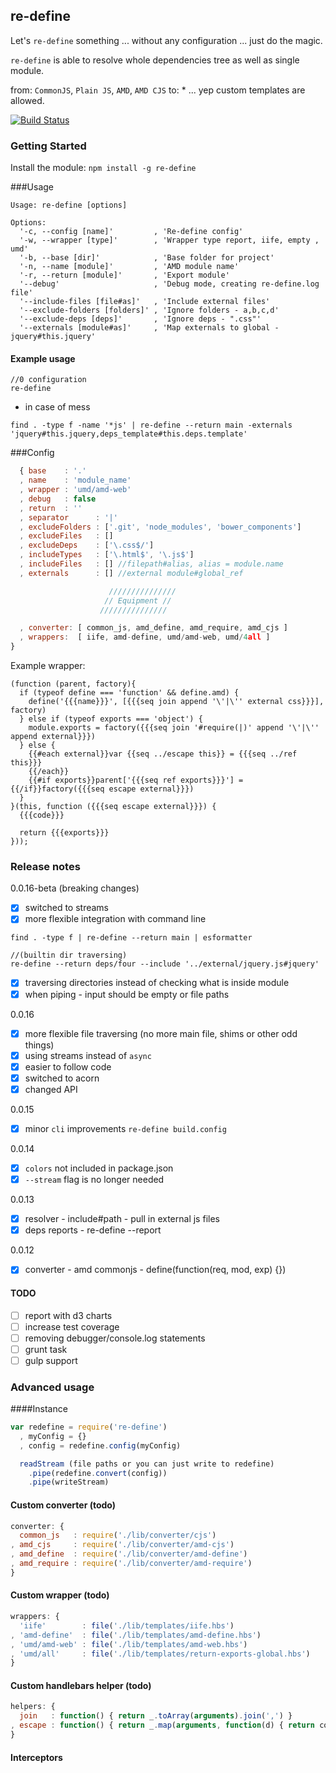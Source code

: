 ## re-define
Let's `re-define` something ... without any configuration ... just do the magic.

`re-define` is able to resolve whole dependencies tree as well as single module.

from: `CommonJS`, `Plain JS`, `AMD`, `AMD CJS` to: * ... yep custom templates are allowed.

[![Build Status](https://travis-ci.org/damianbaar/re-define.svg?branch=master)](https://travis-ci.org/damianbaar/re-define)

### Getting Started
Install the module: `npm install -g re-define`

###Usage
```
Usage: re-define [options]

Options:
  '-c, --config [name]'         , 'Re-define config'
  '-w, --wrapper [type]'        , 'Wrapper type report, iife, empty , umd'
  '-b, --base [dir]'            , 'Base folder for project'
  '-n, --name [module]'         , 'AMD module name'
  '-r, --return [module]'       , 'Export module'
  '--debug'                     , 'Debug mode, creating re-define.log file'
  '--include-files [file#as]'   , 'Include external files'
  '--exclude-folders [folders]' , 'Ignore folders - a,b,c,d'
  '--exclude-deps [deps]'       , 'Ignore deps - ".css"'
  '--externals [module#as]'     , 'Map externals to global - jquery#this.jquery'
```

#### Example usage
```
//0 configuration
re-define 
```

* in case of mess

```
find . -type f -name '*js' | re-define --return main -externals 'jquery#this.jquery,deps_template#this.deps.template'
```

###Config
```js
  { base    : '.'
  , name    : 'module_name'
  , wrapper : 'umd/amd-web'
  , debug   : false
  , return  : ''
  , separator      : '|'
  , excludeFolders : ['.git', 'node_modules', 'bower_components']
  , excludeFiles   : []
  , excludeDeps    : ['\.css$/']
  , includeTypes   : ['\.html$', '\.js$']
  , includeFiles   : [] //filepath#alias, alias = module.name
  , externals      : [] //external module#global_ref

                      ///////////////
                     // Equipment //
                    ///////////////

  , converter: [ common_js, amd_define, amd_require, amd_cjs ]
  , wrappers:  [ iife, amd-define, umd/amd-web, umd/4all ] 
}
```

Example wrapper:
```
(function (parent, factory){
  if (typeof define === 'function' && define.amd) {
    define('{{{name}}}', [{{{seq join append '\'|\'' external css}}}], factory)
  } else if (typeof exports === 'object') {
    module.exports = factory({{{seq join '#require(|)' append '\'|\'' append external}}})
  } else {
    {{#each external}}var {{seq ../escape this}} = {{{seq ../ref this}}}
    {{/each}}
    {{#if exports}}parent['{{{seq ref exports}}}'] = {{/if}}factory({{{seq escape external}}})
  }
}(this, function ({{{seq escape external}}}) {
  {{{code}}}

  return {{{exports}}}
}));
```
### Release notes
0.0.16-beta (breaking changes)
- [x] switched to streams
- [x] more flexible integration with command line

```
find . -type f | re-define --return main | esformatter
```

``` 
//(builtin dir traversing)
re-define --return deps/four --include '../external/jquery.js#jquery'
```

- [x] traversing directories instead of checking what is inside module
- [x] when piping - input should be empty or file paths

0.0.16
- [x] more flexible file traversing (no more main file, shims or other odd things)
- [x] using streams instead of `async`
- [x] easier to follow code
- [x] switched to acorn
- [x] changed API

0.0.15
- [x] minor `cli` improvements `re-define build.config`

0.0.14
- [x] `colors` not included in package.json
- [x] `--stream` flag is no longer needed

0.0.13
- [x] resolver - include#path - pull in external js files
- [x] deps reports - re-define --report

0.0.12
- [x] converter - amd commonjs - define(function(req, mod, exp) {})

#### TODO
- [ ] report with d3 charts
- [ ] increase test coverage
- [ ] removing debugger/console.log statements
- [ ] grunt task
- [ ] gulp support

### Advanced usage

####Instance
```js
var redefine = require('re-define')
  , myConfig = {}
  , config = redefine.config(myConfig)

  readStream (file paths or you can just write to redefine)
    .pipe(redefine.convert(config))
    .pipe(writeStream)
```

#### Custom converter (todo)
```js
converter: {
  common_js   : require('./lib/converter/cjs')
, amd_cjs     : require('./lib/converter/amd-cjs')
, amd_define  : require('./lib/converter/amd-define')
, amd_require : require('./lib/converter/amd-require')
}
```

#### Custom wrapper (todo) 
```js
wrappers: {
  'iife'        : file('./lib/templates/iife.hbs')
, 'amd-define'  : file('./lib/templates/amd-define.hbs')
, 'umd/amd-web' : file('./lib/templates/amd-web.hbs')
, 'umd/all'     : file('./lib/templates/return-exports-global.hbs')
}
```

#### Custom handlebars helper (todo)
```js
helpers: { 
  join   : function() { return _.toArray(arguments).join(',') }
, escape : function() { return _.map(arguments, function(d) { return config.escape(d) })}
}
```

#### Interceptors
